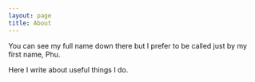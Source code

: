 ```yaml
---
layout: page
title: About
---
```


You can see my full name down there but I prefer to be called just by my first name, Phu.

Here I write about useful things I do.
